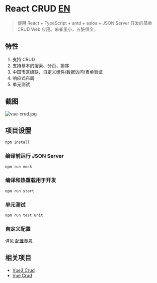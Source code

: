 # React CRUD [EN](https://github.com/51fe/React-crud/blob/master/README.md)

> 使用 React + TypeScript + antd + axios + JSON Server 开发的简单CRUD Web 应用。麻雀虽小，五脏俱全。

## 特性

1. 支持 CRUD
2. 支持基本的搜索、分页、排序
3. 中国市区级联、自定义组件/数据访问/表单验证
4. 响应式布局
5. 单元测试

## 截图

![vue-crud.jpg](https://51fe.site/uploads/2208/vue-crud.jpg)


## 项目设置

```bash
npm install
```

### 编译前运行 JSON Server

```bash
npm run mock
```

### 编译和热重载用于开发

```bash
npm run start
```

### 单元测试

```bash
npm run test:unit
```

### 自定义配置

详见 [配置参考](https://create-react-app.dev).

## 相关项目

- [Vue3 Crud](https://github.com/51fe/vue3-crud)
- [Vue Crud](https://github.com/51fe/vue-crud)


